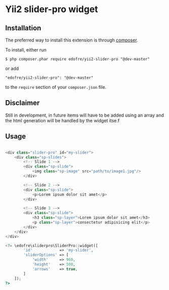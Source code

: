 # Yii2 slider-pro widget

## Installation

The preferred way to install this extension is through [composer](http://getcomposer.org/download/).

To install, either run

```
$ php composer.phar require edofre/yii2-slider-pro "@dev-master"
```

or add

```
"edofre/yii2-slider-pro": "@dev-master"
```

to the ```require``` section of your `composer.json` file.

## Disclaimer

Still in development, in future items will have to be added using an array and the html generation will be handled by the widget itse.f

## Usage

```php

<div class="slider-pro" id="my-slider">
    <div class="sp-slides">
        <!-- Slide 1 -->
        <div class="sp-slide">
            <img class="sp-image" src="path/to/image1.jpg"/>
        </div>

        <!-- Slide 2 -->
        <div class="sp-slide">
            <p>Lorem ipsum dolor sit amet</p>
        </div>

        <!-- Slide 3 -->
        <div class="sp-slide">
            <h3 class="sp-layer">Lorem ipsum dolor sit amet</h3>
            <p class="sp-layer">consectetur adipisicing elit</p>
        </div>
    </div>
</div>

<?= \edofre\sliderpro\SliderPro::widget([
        'id' 			=> 'my-slider',
        'sliderOptions'	=> [
        	'width'		=> 960,
			'height'	=> 500,
			'arrows'	=> true,
        ]
    ]);
?>
```